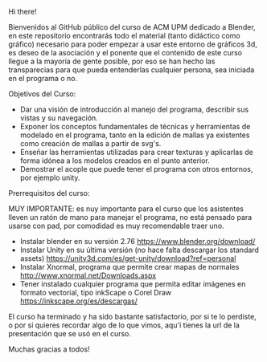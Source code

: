 Hi there!

Bienvenidos al GitHub público del curso de ACM UPM dedicado a Blender, en este repositorio encontrarás todo el material (tanto didáctico como gráfico) necesario para poder empezar a usar este entorno de gráficos 3d, es deseo de la asociación y el ponente que el contenido de este curso llegue a la mayoría de gente posible, por eso se han hecho las transparecias para que pueda entenderlas cualquier persona, sea iniciada en el programa o no.

Objetivos del Curso:
	
* Dar una visión de introducción al manejo del programa, describir sus vistas y su navegación.
* Exponer los conceptos fundamentales de técnicas y herramientas de modelado en el programa, tanto en la edición de mallas ya existentes como creación de mallas a partir de svg's.
* Enseñar las herramientas utilizadas para crear texturas y aplicarlas de forma idónea a los modelos creados en el punto anterior.
* Demostrar el acople que puede tener el programa con otros entornos, por ejemplo unity.


Prerrequisitos del curso:


MUY IMPORTANTE: es nuy importante para el curso que los asistentes lleven un ratón de mano para manejar el programa, no está pensado para usarse con pad, por comodidad es muy recomendable traer uno.
* Instalar blender en su versión 2.76 https://www.blender.org/download/
* Instalar Unity en su última versión (no hace falta descargar los standard assets) https://unity3d.com/es/get-unity/download?ref=personal
* Instalar Xnormal, programa que permite crear mapas de normales http://www.xnormal.net/Downloads.aspx
* Tener instalado cualquier programa que permita editar imágenes en formato vectorial, tipo inkScape o Corel Draw https://inkscape.org/es/descargas/

El curso ha terminado y ha sido bastante satisfactorio, por si te lo perdiste, o por si quieres recordar algo de lo que vimos, aqu'i tienes la url de la presentación que se usó en el curso.

Muchas gracias a todos!


